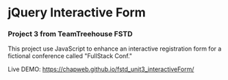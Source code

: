 # jQuery Interactive Form 
### Project 3 from TeamTreehouse FSTD 

This project use JavaScript to enhance an interactive registration form for a fictional conference called "FullStack Conf."

Live DEMO: https://chapweb.github.io/fstd_unit3_interactiveForm/
